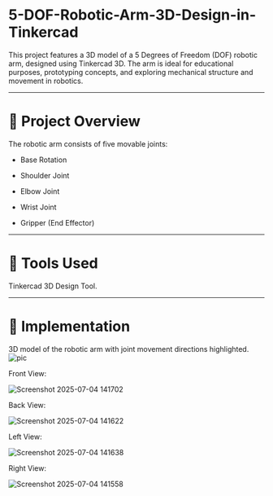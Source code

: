 # 5-DOF-Robotic-Arm-3D-Design-in-Tinkercad
This project features a 3D model of a 5 Degrees of Freedom (DOF) robotic arm, designed using Tinkercad 3D. The arm is ideal for educational purposes, prototyping concepts, and exploring mechanical structure and movement in robotics.

---

# 📌 Project Overview
The robotic arm consists of five movable joints:

- Base Rotation

- Shoulder Joint

- Elbow Joint

- Wrist Joint

- Gripper (End Effector)

---

# 🧰 Tools Used
Tinkercad 3D Design Tool.

---

# 🧩 Implementation

3D model of the robotic arm with joint movement directions highlighted.
![pic](https://github.com/user-attachments/assets/1b6de8f4-2148-4e70-8989-c91a72ef8df6)


Front View: 

![Screenshot 2025-07-04 141702](https://github.com/user-attachments/assets/5dfc03a5-4eaa-4dec-bee3-795a04122ae1)


Back View: 

![Screenshot 2025-07-04 141622](https://github.com/user-attachments/assets/c9923c67-be2c-4534-81e6-e00c8265c05c)

Left View: 

![Screenshot 2025-07-04 141638](https://github.com/user-attachments/assets/0dc5fb63-33c8-49a5-82c4-350fdda8598e)

Right View: 

![Screenshot 2025-07-04 141558](https://github.com/user-attachments/assets/b6f1ec50-c6a9-4343-9dec-6db087bba6a3)

